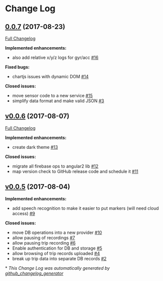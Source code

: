 # Change Log

## [0.0.7](https://github.com/hsccorp/sensorcollect/tree/0.0.7) (2017-08-23)
[Full Changelog](https://github.com/hsccorp/sensorcollect/compare/v0.0.6...0.0.7)

**Implemented enhancements:**

- also add relative x/y/z logs for gyr/acc [\#16](https://github.com/hsccorp/sensorcollect/issues/16)

**Fixed bugs:**

- chartjs issues with dynamic DOM [\#14](https://github.com/hsccorp/sensorcollect/issues/14)

**Closed issues:**

- move sensor code to a new service [\#15](https://github.com/hsccorp/sensorcollect/issues/15)
- simplify data format and make valid JSON [\#3](https://github.com/hsccorp/sensorcollect/issues/3)

## [v0.0.6](https://github.com/hsccorp/sensorcollect/tree/v0.0.6) (2017-08-07)
[Full Changelog](https://github.com/hsccorp/sensorcollect/compare/v0.0.5...v0.0.6)

**Implemented enhancements:**

- create dark theme [\#13](https://github.com/hsccorp/sensorcollect/issues/13)

**Closed issues:**

- migrate all firebase ops to angular2 lib [\#12](https://github.com/hsccorp/sensorcollect/issues/12)
- map version check to GitHub release code and schedule it [\#11](https://github.com/hsccorp/sensorcollect/issues/11)

## [v0.0.5](https://github.com/hsccorp/sensorcollect/tree/v0.0.5) (2017-08-04)
**Implemented enhancements:**

- add speech recognition to make it easier to put markers \(will need cloud access\) [\#9](https://github.com/hsccorp/sensorcollect/issues/9)

**Closed issues:**

- move DB operations into a new provider [\#10](https://github.com/hsccorp/sensorcollect/issues/10)
- allow pausing of recordings [\#7](https://github.com/hsccorp/sensorcollect/issues/7)
- allow pausing trip recording [\#6](https://github.com/hsccorp/sensorcollect/issues/6)
- Enable authentication for DB and storage [\#5](https://github.com/hsccorp/sensorcollect/issues/5)
- allow browsing of trip records uploaded [\#4](https://github.com/hsccorp/sensorcollect/issues/4)
- break up trip data into separate DB records [\#2](https://github.com/hsccorp/sensorcollect/issues/2)



\* *This Change Log was automatically generated by [github_changelog_generator](https://github.com/skywinder/Github-Changelog-Generator)*